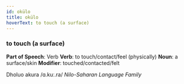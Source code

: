 ```yaml
---
id: okülo
title: okülo
hoverText: to touch (a surface)
---
```


### to touch (a surface)

**Part of Speech**: Verb
**Verb**: to touch/contact/feel (physically)
**Noun**: a surface/skin
**Modifier**: touched/contacted/felt

Dholuo akura /ɑ.kuː.ra/
*Nilo-Saharan Language Family*